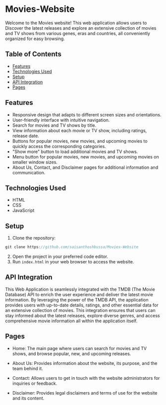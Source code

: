 # Movies-Website

Welcome to the Movies website! This web application allows users to Discover the latest releases and explore an extensive collection of movies and TV shows from various genes, eras and countries, all conveniently organized for easy browsing.

## Table of Contents

- [Features](#features)
- [Technologies Used](#technologies-used)
- [Setup](#setup)
- [API Integration](#api-integration)
- [Pages](#pages)

## Features

- Responsive design that adapts to different screen sizes and orientations.
- User-friendly interface with intuitive navigation.
- Search for movies and TV shows by title.
- View information about each movie or TV show, including ratings, release date.
- Buttons for popular movies, new movies, and upcoming movies to quickly access the corresponding categories.
- "Show more" button to load additional movies and TV shows.
- Menu button for popular movies, new movies, and upcoming movies on smaller window sizes.
- About Us, Contact, and Disclaimer pages for additional information and communication.

## Technologies Used

- HTML
- CSS
- JavaScript

## Setup

1. Clone the repository:

```javascript
git clone https://github.com/saisanthoshbussa/Movies-Website
```

2. Open the project in your preferred code editor.
3. Run `index.html` in your web browser to access the website.

## API Integration

This Web Application is seamlessly integrated with the TMDB (The Movie Database) API to enrich the user experience and deliver the latest movie information. By leveraging the power of the TMDB API, the application provides users with up-to-date details, ratings, and other essential data for an extensive collection of movies. This integration ensures that users can stay informed about the latest releases, explore diverse genres, and access comprehensive movie information all within the application itself.

## Pages

- Home: The main page where users can search for movies and TV shows, and browse popular, new, and upcoming releases.

- About Us: Provides information about the website, its purpose, and the team behind it.

- Contact: Allows users to get in touch with the website administrators for inquiries or feedback.
- Disclaimer: Provides legal disclaimers and terms of use for the website and its content.
